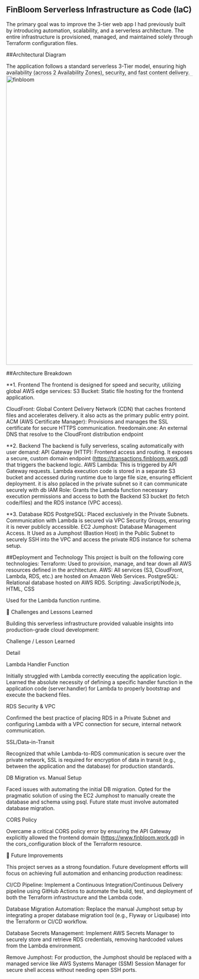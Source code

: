 ## FinBloom Serverless Infrastructure as Code (IaC)

The primary goal was to improve the 3-tier web app I had previously built by introducing automation, scalability, and a serverless architecture. 
The entire infrastructure is provisioned, managed, and maintained solely through Terraform configuration files.

##Architectural Diagram

The application follows a standard serverless 3-Tier model, ensuring high availability (across 2 Availability Zones), security, and fast content delivery.
<img width="1114" height="778" alt="finbloom" src="https://github.com/user-attachments/assets/cb5dfad3-733e-43bd-bba2-81deb1bba8ad" />

##Architecture Breakdown

**1. Frontend
The frontend is designed for speed and security, utilizing global AWS edge services:
S3 Bucket: Static file hosting for the frontend application.

CloudFront: Global Content Delivery Network (CDN) that caches frontend files and accelerates delivery. it also acts as the primary public entry point.
ACM (AWS Certificate Manager): Provisions and manages the SSL certificate for secure HTTPS communication.
freedomain.one: An external DNS that resolve to the CloudFront distribution endpoint

**2. Backend
The backend is fully serverless, scaling automatically with user demand:
API Gateway (HTTP): Frontend access and routing. It exposes a secure, custom domain endpoint (https://transactions.finbloom.work.gd) that triggers the backend logic.
AWS Lambda: This is triggered by API Gateway requests. Lambda execution code is stored in a separate S3 bucket and accessed during runtime due to large file size, ensuring efficient deployment. it is also pplaced in the private subnet so it can communicate securely with db
IAM Role: Grants the Lambda function necessary execution permissions and access to both the Backend S3 bucket (to fetch code/files) and the RDS instance (VPC access).

**3. Database
RDS PostgreSQL: Placed exclusively in the Private Subnets. Communication with Lambda is secured via VPC Security Groups, ensuring it is never publicly accessible.
EC2 Jumphost: Database Management Access. It Used as a Jumphost (Bastion Host) in the Public Subnet to securely SSH into the VPC and access the private RDS instance for schema setup.

##Deployment and Technology
This project is built on the following core technologies:
Terraform: Used to provision, manage, and tear down all AWS resources defined in the architecture.
AWS: All services (S3, CloudFront, Lambda, RDS, etc.) are hosted on Amazon Web Services.
PostgreSQL: Relational database hosted on AWS RDS.
Scripting: JavaScript/Node.js, HTML, CSS

Used for the Lambda function runtime.

🧠 Challenges and Lessons Learned

Building this serverless infrastructure provided valuable insights into production-grade cloud development:

Challenge / Lesson Learned

Detail

Lambda Handler Function

Initially struggled with Lambda correctly executing the application logic. Learned the absolute necessity of defining a specific handler function in the application code (server.handler) for Lambda to properly bootstrap and execute the backend files.

RDS Security & VPC

Confirmed the best practice of placing RDS in a Private Subnet and configuring Lambda with a VPC connection for secure, internal network communication.

SSL/Data-in-Transit

Recognized that while Lambda-to-RDS communication is secure over the private network, SSL is required for encryption of data in transit (e.g., between the application and the database) for production standards.

DB Migration vs. Manual Setup

Faced issues with automating the initial DB migration. Opted for the pragmatic solution of using the EC2 Jumphost to manually create the database and schema using psql. Future state must involve automated database migration.

CORS Policy

Overcame a critical CORS policy error by ensuring the API Gateway explicitly allowed the frontend domain (https://www.finbloom.work.gd) in the cors_configuration block of the Terraform resource.

🚀 Future Improvements

This project serves as a strong foundation. Future development efforts will focus on achieving full automation and enhancing production readiness:

CI/CD Pipeline: Implement a Continuous Integration/Continuous Delivery pipeline using GitHub Actions to automate the build, test, and deployment of both the Terraform infrastructure and the Lambda code.

Database Migration Automation: Replace the manual Jumphost setup by integrating a proper database migration tool (e.g., Flyway or Liquibase) into the Terraform or CI/CD workflow.

Database Secrets Management: Implement AWS Secrets Manager to securely store and retrieve RDS credentials, removing hardcoded values from the Lambda environment.

Remove Jumphost: For production, the Jumphost should be replaced with a managed service like AWS Systems Manager (SSM) Session Manager for secure shell access without needing open SSH ports.
